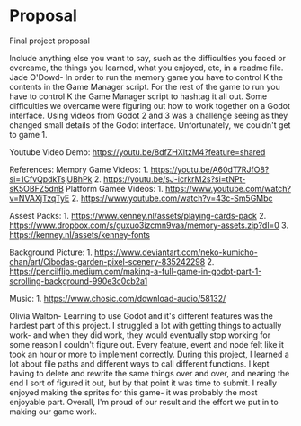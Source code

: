 # Proposal
Final project proposal

Include anything else you want to say, such as the difficulties you faced or overcame, the things you learned, what you enjoyed, etc, in a readme file.
Jade O'Dowd- In order to run the memory game you have to control K the contents in the Game Manager script. For the rest of the game to run you have to control K the Game Manager script to hashtag it all out. Some difficulties we overcame were figuring out how to work together on a Godot interface. Using videos from Godot 2 and 3 was a challenge seeing as they changed small details of the Godot interface. Unfortunately, we couldn't get to game 1.  

Youtube Video Demo: https://youtu.be/8dfZHXltzM4?feature=shared

References: 
Memory Game Videos: 
    1. https://youtu.be/A60dT7RJfO8?si=1CfvQpdkTsjUBhPk
    2. https://youtu.be/sJ-icrkrM2s?si=tNPt-sK5OBFZ5dnB
Platform Gamee  Videos:
    1. https://www.youtube.com/watch?v=NVAXjTzqTyE
    2. https://www.youtube.com/watch?v=43c-Sm5GMbc

Assest Packs: 
    1. https://www.kenney.nl/assets/playing-cards-pack
    2. https://www.dropbox.com/s/guxuo3izcmn9vaa/memory-assets.zip?dl=0
    3. https://kenney.nl/assets/kenney-fonts

Background Picture: 
    1. https://www.deviantart.com/neko-kumicho-chan/art/Cibodas-garden-pixel-scenery-835242298
    2. https://pencilflip.medium.com/making-a-full-game-in-godot-part-1-scrolling-background-990e3c0cb2a1
    
Music:
    1. https://www.chosic.com/download-audio/58132/

Olivia Walton- Learning to use Godot and it's different features was the hardest part of this project. I struggled a lot with getting things to actually work- and when they did work, they would eventually stop working for some reason I couldn't figure out. Every feature, event and node felt like it took an hour or more to implement correctly. During this project, I learned a lot about file paths and different ways to call different functions. I kept having to delete and rewrite the same things over and over, and nearing the end I sort of figured it out, but by that point it was time to submit. I really enjoyed making the sprites for this game- it was probably the most enjoyable part. Overall, I'm proud of our result and the effort we put in to making our game work. 
